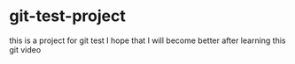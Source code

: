 # git-test-project
this is a project for git test
I hope that I will become better after learning this git video
